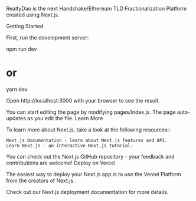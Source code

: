 RealtyDao is the next Handshake/Ethereum TLD Fractionalization Platform created using Next.js.

Getting Started

First, run the development server:

npm run dev
# or
yarn dev

Open http://localhost:3000 with your browser to see the result.

You can start editing the page by modifying pages/index.js. The page auto-updates as you edit the file.
Learn More

To learn more about Next.js, take a look at the following resources::

    Next.js Documentation - learn about Next.js features and API.
    Learn Next.js - an interactive Next.js tutorial.

You can check out the Next.js GitHub repository - your feedback and contributions are welcome!
Deploy on Vercel

The easiest way to deploy your Next.js app is to use the Vercel Platform from the creators of Next.js.

Check out our Next.js deployment documentation for more details.
